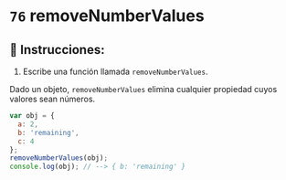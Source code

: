 # `76` removeNumberValues

## 📝 Instrucciones:

1. Escribe una función llamada `removeNumberValues`.

Dado un objeto, `removeNumberValues` elimina cualquier propiedad cuyos valores sean números.

```Javascript
var obj = {
  a: 2,
  b: 'remaining',
  c: 4
};
removeNumberValues(obj);
console.log(obj); // --> { b: 'remaining' }
```